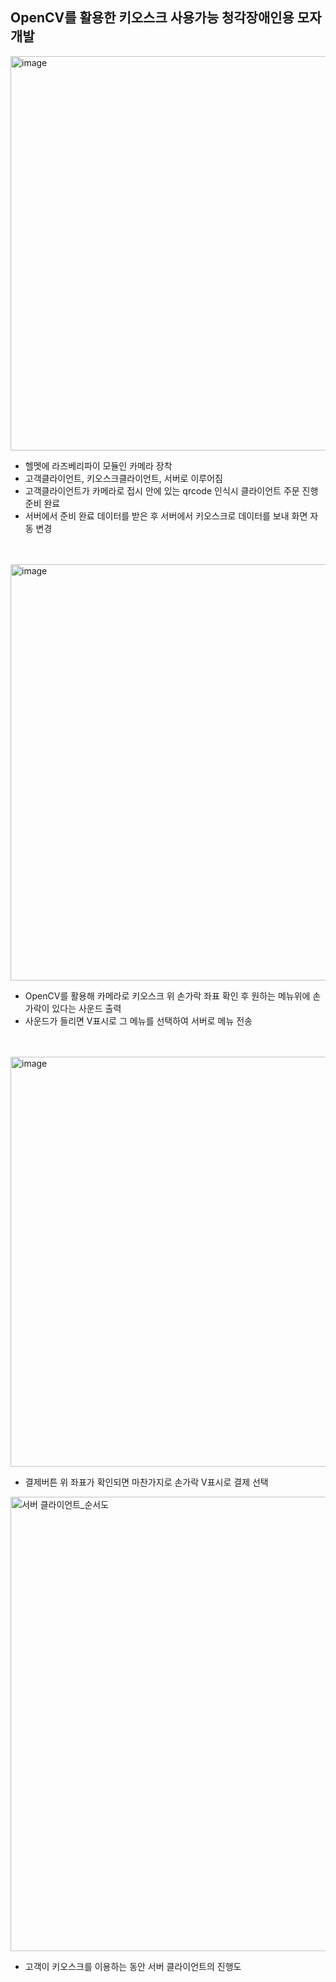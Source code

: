 ## OpenCV를 활용한 키오스크 사용가능  청각장애인용 모자 개발
<img width="631" alt="image" src="https://github.com/EYaan/Project/assets/81665544/7c95f520-0797-42e3-9fd2-322636136eea">


- 헬멧에 라즈베리파이 모듈인 카메라 장착
- 고객클라이언트, 키오스크클라이언트, 서버로 이루어짐
- 고객클라이언트가 카메라로 접시 안에 있는 qrcode 인식시 클라이언트 주문 진행 준비 완료
- 서버에서 준비 완료 데이터를 받은 후 서버에서 키오스크로 데이터를 보내 화면 자동 변경

<br/>
<br/>

<img width="666" alt="image" src="https://github.com/EYaan/Project/assets/81665544/41af70f1-a2be-405f-bea3-0bed20ee85a2">


- OpenCV를 활용해 카메라로 키오스크 위 손가락 좌표 확인 후 원하는 메뉴위에 손가락이 있다는 사운드 출력
- 사운드가 들리면 V표시로 그 메뉴를 선택하여 서버로 메뉴 전송 
<br/>
<br/>

<img width="656" alt="image" src="https://github.com/EYaan/Project/assets/81665544/0d94c5e9-4711-4c2b-97fd-014ccc64c708">


- 결제버튼 위 좌표가 확인되면 마찬가지로 손가락 V표시로 결제 선택


<img width="727" alt="서버 클라이언트_순서도" src="https://github.com/EYaan/Project/assets/81665544/812677da-1c93-4b79-9023-a3b822077dbe">

- 고객이 키오스크를 이용하는 동안 서버 클라이언트의 진행도
